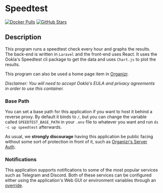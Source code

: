 # Speedtest

[![Docker Pulls](https://img.shields.io/docker/pulls/henrywhitaker3/speedtest-tracker?style=flat-square&color=607D8B&label=docker%20pulls&logo=docker)](https://hub.docker.com/r/henrywhitaker3/speedtest-tracker)
[![GitHub Stars](https://img.shields.io/github/stars/henrywhitaker3/Speedtest-Tracker?style=flat-square&color=607D8B&label=github%20stars&logo=github)](https://github.com/henrywhitaker3/Speedtest-Tracker)

## Description

This program runs a speedtest check every hour and graphs the results. The back-end is written in `Laravel` and the front-end uses React. It uses the Ookla's Speedtest cli package to get the data and uses `Chart.js` to plot the results.

This program can also be used a home page item in [Organizr](https://organizr.app).

*Disclaimer: You will need to accept Ookla's EULA and privacy agreements in order to use this container.*

### Base Path

You can set a base path for this application if you want to host it behind a reverse proxy. By default it binds to `/`, but you can change the variable called `SPEEDTEST_BASE_PATH` in your `.env` file to whatever you want and run `ds -c up speedtest` afterwards.

As usual, we **strongly discourage** having this application be public facing without some sort of protection in front of it, such as [Organizr's Server Auth](https://docs.organizr.app/books/setup-features/page/serverauth).

### Notifications

This application supports notifications to some of the most popular services such as Telegram and Discord. Both of these services can be configured either using the application's Web GUI or environment variables through an [override](https://dockstarter.com/overrides/introduction).

